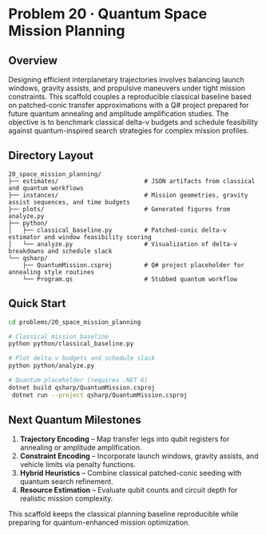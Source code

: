 # Problem 20 · Quantum Space Mission Planning

## Overview

Designing efficient interplanetary trajectories involves balancing launch windows, gravity assists, and propulsive maneuvers under tight mission constraints. This scaffold couples a reproducible classical baseline based on patched-conic transfer approximations with a Q# project prepared for future quantum annealing and amplitude amplification studies. The objective is to benchmark classical delta-v budgets and schedule feasibility against quantum-inspired search strategies for complex mission profiles.

## Directory Layout

```text
20_space_mission_planning/
├── estimates/                        # JSON artifacts from classical and quantum workflows
├── instances/                        # Mission geometries, gravity assist sequences, and time budgets
├── plots/                            # Generated figures from analyze.py
├── python/
│   ├── classical_baseline.py         # Patched-conic delta-v estimator and window feasibility scoring
│   └── analyze.py                    # Visualization of delta-v breakdowns and schedule slack
└── qsharp/
    ├── QuantumMission.csproj         # Q# project placeholder for annealing style routines
    └── Program.qs                    # Stubbed quantum workflow
```

## Quick Start

```bash
cd problems/20_space_mission_planning

# Classical mission baseline
python python/classical_baseline.py

# Plot delta-v budgets and schedule slack
python python/analyze.py

# Quantum placeholder (requires .NET 6)
dotnet build qsharp/QuantumMission.csproj
 dotnet run --project qsharp/QuantumMission.csproj
```

## Next Quantum Milestones

1. **Trajectory Encoding** – Map transfer legs into qubit registers for annealing or amplitude amplification.
2. **Constraint Encoding** – Incorporate launch windows, gravity assists, and vehicle limits via penalty functions.
3. **Hybrid Heuristics** – Combine classical patched-conic seeding with quantum search refinement.
4. **Resource Estimation** – Evaluate qubit counts and circuit depth for realistic mission complexity.

This scaffold keeps the classical planning baseline reproducible while preparing for quantum-enhanced mission optimization.
